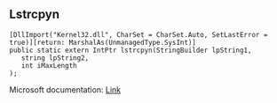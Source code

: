 ## Lstrcpyn

```
[DllImport("Kernel32.dll", CharSet = CharSet.Auto, SetLastError = true)][return: MarshalAs(UnmanagedType.SysInt)]
public static extern IntPtr lstrcpyn(StringBuilder lpString1,
   string lpString2,
   int iMaxLength
);
```

Microsoft documentation: [Link](https://learn.microsoft.com/en-us/windows/win32/api/winbase/nf-winbase-lstrcpyna)
